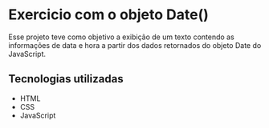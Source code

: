 # Exercicio com o objeto Date()

Esse projeto teve como objetivo a exibição de um texto contendo as informações de data e hora a partir dos dados retornados do objeto Date do JavaScript.

## Tecnologias utilizadas
 * HTML
 * CSS
 * JavaScript

